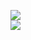 [![](https://img.shields.io/badge/Made%20With-Github%20Spray-lightgrey.svg?style=for-the-badge&logo=github)](https://github.com/Annihil/github-spray#24733)  
[![](https://i.imgur.com/2DrTn0Z.gif)](https://github.com/Annihil/github-spray)